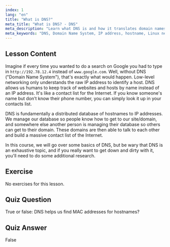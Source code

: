 ```yaml
---
index: 1
lang: "en"
title: "What is DNS?"
meta_title: "What is DNS? - DNS"
meta_description: "Learn what DNS is and how it translates domain names to IP addresses. Understand this core internet concept with our beginner-friendly Linux guide."
meta_keywords: "DNS, Domain Name System, IP address, hostname, Linux networking, beginner, tutorial, guide"
---
```


## Lesson Content

Imagine if every time you wanted to do a search on Google you had to type in `http://192.78.12.4` instead of `www.google.com`. Well, without DNS ("Domain Name System"), that's exactly what would happen. Low-level networking only understands the raw IP address to identify a host. DNS allows us humans to keep track of websites and hosts by name instead of an IP address. It's like a contact list for the Internet. If you know someone's name but don’t know their phone number, you can simply look it up in your contacts list.

DNS is fundamentally a distributed database of hostnames to IP addresses. We manage our database so people know how to get to our site/domain, and somewhere else another person is managing their database so others can get to their domain. These domains are then able to talk to each other and build a massive contact list of the Internet.

In this course, we will go over some basics of DNS, but be wary that DNS is an exhaustive topic, and if you really want to get down and dirty with it, you'll need to do some additional research.

## Exercise

No exercises for this lesson.

## Quiz Question

True or false: DNS helps us find MAC addresses for hostnames?

## Quiz Answer

False
